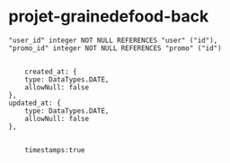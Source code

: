 # projet-grainedefood-back

    "user_id" integer NOT NULL REFERENCES "user" ("id"),
    "promo_id" integer NOT NULL REFERENCES "promo" ("id")


        created_at: {
        type: DataTypes.DATE,
        allowNull: false
    },
    updated_at: {
        type: DataTypes.DATE,
        allowNull: false
    },


        timestamps:true